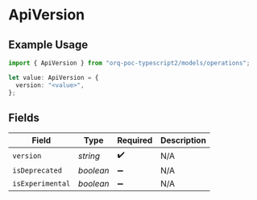 # ApiVersion

## Example Usage

```typescript
import { ApiVersion } from "orq-poc-typescript2/models/operations";

let value: ApiVersion = {
  version: "<value>",
};
```

## Fields

| Field              | Type               | Required           | Description        |
| ------------------ | ------------------ | ------------------ | ------------------ |
| `version`          | *string*           | :heavy_check_mark: | N/A                |
| `isDeprecated`     | *boolean*          | :heavy_minus_sign: | N/A                |
| `isExperimental`   | *boolean*          | :heavy_minus_sign: | N/A                |